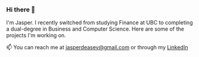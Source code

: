 ### Hi there 👋

I'm Jasper. I recently switched from studying Finance at UBC to completing a dual-degree in Business and Computer Science. Here are some of the projects I'm working on.

📫 You can reach me at [jasperdeasey@gmail.com](mailto:jasperdeasey@gmail.com) or through my [LinkedIn](https://www.linkedin.com/in/jasperdeasey/)
